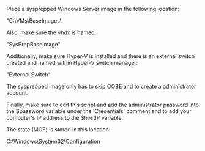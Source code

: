Place a sysprepped Windows Server image in the following location:

"C:\VMs\BaseImages\

Also, make sure the vhdx is named:

"SysPrepBaseImage"

Additionally, make sure Hyper-V is installed and there is an external switch created and named within Hyper-V switch manager:

"External Switch"

The sysprepped image only has to skip OOBE and to create a administrator account.

Finally, make sure to edit this script and add the administrator password into the $password variable under the 'Credentials' comment and to add your computer's IP address to the $hostIP variable.

The state (MOF) is stored in this location:

C:\Windows\System32\Configuration
